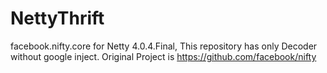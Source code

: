 NettyThrift
===========

facebook.nifty.core for Netty 4.0.4.Final, This repository has only Decoder without google inject.
Original Project is https://github.com/facebook/nifty
